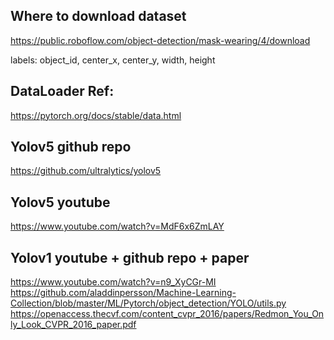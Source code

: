 ## Where to download dataset

https://public.roboflow.com/object-detection/mask-wearing/4/download

labels:
object_id, center_x, center_y, width, height

## DataLoader Ref:

https://pytorch.org/docs/stable/data.html

## Yolov5 github repo

https://github.com/ultralytics/yolov5

## Yolov5 youtube

https://www.youtube.com/watch?v=MdF6x6ZmLAY

## Yolov1 youtube + github repo + paper

https://www.youtube.com/watch?v=n9_XyCGr-MI
https://github.com/aladdinpersson/Machine-Learning-Collection/blob/master/ML/Pytorch/object_detection/YOLO/utils.py
https://openaccess.thecvf.com/content_cvpr_2016/papers/Redmon_You_Only_Look_CVPR_2016_paper.pdf
